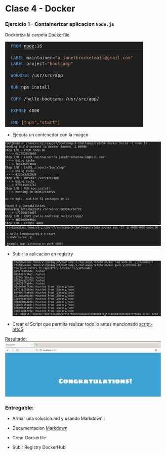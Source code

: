 # Clase 4 - Docker

### Ejercicio 1 - Containerizar aplicacion `Node.js`

Dockeriza la carpeta [Dockerfile](https://github.com/virginiayjd7/bootcamp-3-challenge/blob/master/reto5/Dockerfile)


![](1.png)

- Ejecuta un contenedor con la imagen
  
![](2.png)
![](3.png)

- Subir la aplicacion en registry
  
  ![](4.png)

- Crear el Script que permita realizar todo lo antes mencionado
[script-reto5](https://github.com/virginiayjd7/bootcamp-3-challenge/blob/master/reto5/reto5.sh)

Resultado:
![](5.png)

### Entregable:

- Armar una solucion.md y usando Markdown :

- Documentacion [Markdown](https://docs.github.com/es/get-started/writing-on-github/getting-started-with-writing-and-formatting-on-github/basic-writing-and-formatting-syntax)

- Crear Dockerfile

- Subir Registry DockerHub
